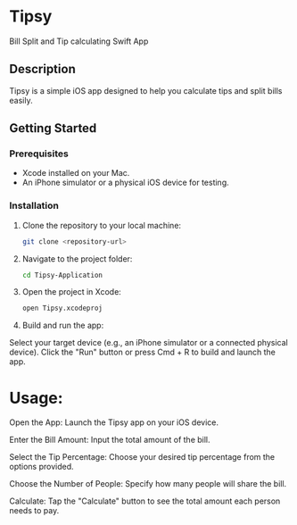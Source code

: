 # Tipsy
Bill Split and Tip calculating Swift App

## Description
Tipsy is a simple iOS app designed to help you calculate tips and split bills easily. 

## Getting Started

### Prerequisites
- Xcode installed on your Mac.
- An iPhone simulator or a physical iOS device for testing.

### Installation

1. Clone the repository to your local machine:
   ```bash
   git clone <repository-url>
2. Navigate to the project folder:
   ```bash
   cd Tipsy-Application
3. Open the project in Xcode:
   ```bash
   open Tipsy.xcodeproj
4. Build and run the app:

Select your target device (e.g., an iPhone simulator or a connected physical device).
Click the "Run" button or press Cmd + R to build and launch the app.   

# Usage:
Open the App: Launch the Tipsy app on your iOS device.

Enter the Bill Amount: Input the total amount of the bill.

Select the Tip Percentage: Choose your desired tip percentage from the options provided.

Choose the Number of People: Specify how many people will share the bill.

Calculate: Tap the "Calculate" button to see the total amount each person needs to pay.
